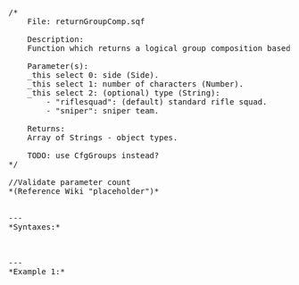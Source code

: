 <pre>
/*
	File: returnGroupComp.sqf

	Description:
	Function which returns a logical group composition based on a number of parameters.

	Parameter(s):
	_this select 0: side (Side).
	_this select 1: number of characters (Number).
	_this select 2: (optional) type (String):
		- "riflesquad": (default) standard rifle squad.
		- "sniper": sniper team.

	Returns:
	Array of Strings - object types.
	
	TODO: use CfgGroups instead?
*/

//Validate parameter count
*(Reference Wiki "placeholder")*


---
*Syntaxes:*

<!-- [] call `BIS_fnc_returnGroupComposition` -->

---
*Example 1:*

<!-- 
```sqf
[] call BIS_fnc_returnGroupComposition;
``` -->